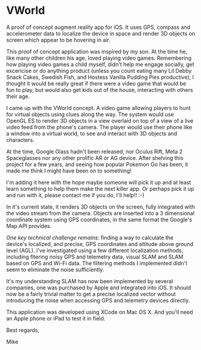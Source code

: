 # VWorld
A proof of concept augment reality app for iOS.  It uses GPS, compass and accelerometer data to localize the device in space and render 3D objects on screen which appear to be hovering in air.

This proof of concept application was inspired by my son.  At the time he, like many other children his age, loved playing video games.   Remembering how playing video games a child myself, didn't help me engage socially, get excericise or do anything product (unless you count eating many Lil Debby Snack Cakes, Swedish Fish, and Hostess Vanilla Pudding Pies productive), I thought it would be really great if there were a video game that would be fun to play, but would also get kids out of the house, interacting with others their age.  

I came up with the VWorld concept.  A video game allowing players to hunt for virtual objects using clues along the way.  The system would use OpenGL ES to render 3D objects in a view overlaid on top of a view of a live video feed from the phone's camera.  The player would use their phone like a window into a virtual world, to see and interact with 3D objects and characters.  

At the time, Google Glass hadn't been released, nor Oculus Rift, Meta 2 Spaceglasses nor any other prolific AR or AG device.  After shelving this project for a few years, and seeing how popular Pokemon Go has been, it made me think I might have been on to something!  

I'm adding it here with the hope maybe someone will pick it up and at least learn something to help them make the next killer app.  Or perhaps pick it up and run with it, please contact me if you do, I'll help!!  :-)

In it's current state, it renders 3D objects on the screen, fully integrated with the video stream from the camera.  Objects are inserted into a 3 dimensional coordinate system using GPS coordinates, in the same format the Google's Map API provides.

*One key technical challenge remains:* finding a way to calculate the device's localized, and precise, GPS coordinates and altitude above ground level (AGL).  I've investigated using a few different localization methods, including fltering noisy GPS and telemetry data, visual SLAM and SLAM based on GPS and Wi-Fi data.  The filtering methods I implemented didn't seem to eliminate the noise sufficiently.  

It's my understanding SLAM has now been implemented by several companies, one was purchased by Apple and integrated into iOS.  It should now be a fairly trivial matter to get a precise localized vector without introducing the noise when accessing GPS and telemetry devices directly.  

This application was developed using XCode on Mac OS X.  And you'll need an Apple phone or iPad to test it in field.  

Best regards,

Mike

